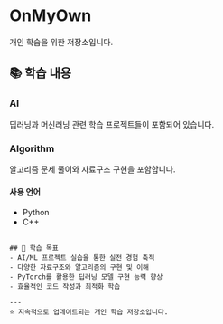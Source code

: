 # OnMyOwn

개인 학습을 위한 저장소입니다.

## 📚 학습 내용

### AI
딥러닝과 머신러닝 관련 학습 프로젝트들이 포함되어 있습니다.

### Algorithm
알고리즘 문제 풀이와 자료구조 구현을 포함합니다.

#### 사용 언어
- Python
- C++
```

## 📝 학습 목표
- AI/ML 프로젝트 실습을 통한 실전 경험 축적
- 다양한 자료구조와 알고리즘의 구현 및 이해
- PyTorch를 활용한 딥러닝 모델 구현 능력 향상
- 효율적인 코드 작성과 최적화 학습

---
⭐ 지속적으로 업데이트되는 개인 학습 저장소입니다.
